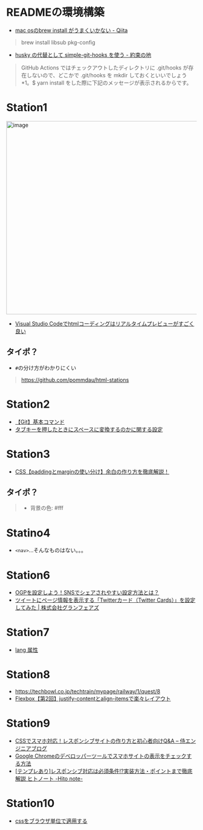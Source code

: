 # READMEの環境構築

- [mac osのbrew install がうまくいかない \- Qiita](https://qiita.com/aves/items/1195e64fa30402b7e1f6)

>brew install libsub pkg-config

- [husky の代替として simple\-git\-hooks を使う \- 約束の地](https://obel.hatenablog.jp/entry/20210601/1622482200)

>GitHub Actions ではチェックアウトしたディレクトリに .git/hooks が存在しないので、どこかで .git/hooks を mkdir しておくといいでしょう*1。$ yarn install をした際に下記のメッセージが表示されるからです。

# Station1

<img width="512" alt="image" src="https://imgur.com/yWz8GdU.png">

- [Visual Studio Codeでhtmlコーディングはリアルタイムプレビューがすごく良い](https://rui-log.com/vscode-html-cording/#toc1)

## タイポ？
- `#`の分け方がわかりにくい

>https://github.com/pommdau/html-stations

# Station2
- [【Git】基本コマンド](https://qiita.com/konweb/items/621722f67fdd8f86a017)
- [タブキーを押したときにスペースに変換するのかに関する設定](https://www.javadrive.jp/vscode/setting/index9.html#section4)


# Station3
- [CSS【paddingとmarginの使い分け】余白の作り方を徹底解説！](https://web-camp.io/magazine/archives/27339)

## タイポ？

>* 背景の色: #fff

# Statino4
- `<nav>`...そんなものはない。。。

# Station6
- [OGPを設定しよう！SNSでシェアされやすい設定方法とは？](https://digitalidentity.co.jp/blog/seo/ogp-share-setting.html)
- [ツイートにページ情報を表示する「Twitterカード（Twitter Cards）」を設定してみた \| 株式会社グランフェアズ](https://www.granfairs.com/blog/staff/setting-twitter-cards)

# Station7
- [lang 属性](https://reference.hyper-text.org/html5/attribute/lang/)

# Station8
- https://techbowl.co.jp/techtrain/mypage/railway/1/quest/8
- [Flexbox【第2回】justify\-contentとalign\-itemsで楽々レイアウト](https://goodsan.jp/wp/justifycontent/)

# Station9
- [CSSでスマホ対応！レスポンシブサイトの作り方と初心者向けQ&A – 侍エンジニアブログ](https://www.sejuku.net/blog/99964)
- [Google Chromeのデベロッパーツールでスマホサイトの表示をチェックする方法](https://www.asobou.co.jp/blog/web/gcd-check)
- [\[テンプレあり\]レスポンシブ対応は必須条件\!?実装方法・ポイントまで徹底解説 ヒトノート \-Hito note\-](https://hitonote.jp/column/sitekaizenn-seisaku/5858/)

# Station10
- [cssをブラウザ単位で適用する](https://dot-blog.jp/news/css-browser-unit-apply/)